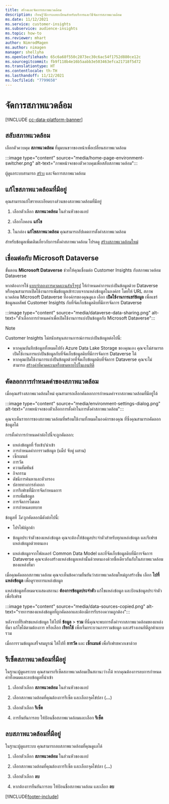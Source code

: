 ```yaml
---
title: สร้างและจัดการสภาพแวดล้อม
description: เรียนรู้วิธีการลงทะเบียนสำหรับบริการและวิธีจัดการสภาพแวดล้อม
ms.date: 11/12/2021
ms.service: customer-insights
ms.subservice: audience-insights
ms.topic: how-to
ms.reviewer: mhart
author: NimrodMagen
ms.author: nimagen
manager: shellyha
ms.openlocfilehash: 65c6a68f550c2873ec30c6ac54f1752d880ce12c
ms.sourcegitcommit: fb9f118b4e16b5aabb3e503463efca21718f5d72
ms.translationtype: HT
ms.contentlocale: th-TH
ms.lasthandoff: 11/12/2021
ms.locfileid: "7799658"
---
```

# <a name="manage-environments"></a>จัดการสภาพแวดล้อม

[!INCLUDE [cc-data-platform-banner](../includes/cc-data-platform-banner.md)]

## <a name="switch-environments"></a>สลับสภาพแวดล้อม

เลือกตัวควบคุม **สภาพแวดล้อม** ที่มุมบนขวาของหน้าเพื่อเปลี่ยนสภาพแวดล้อม

:::image type="content" source="media/home-page-environment-switcher.png" alt-text="ภาพหน้าจอของตัวควบคุมเพื่อสลับสภาพแวดล้อม":::

ผู้ดูแลระบบสามารถ [สร้าง](create-environment.md) และจัดการสภาพแวดล้อม

## <a name="edit-an-existing-environment"></a>แก้ไขสภาพแวดล้อมที่มีอยู่

คุณสามารถแก้ไขรายละเอียดบางส่วนของสภาพแวดล้อมที่มีอยู่

1.  เลือกตัวเลือก **สภาพแวดล้อม** ในส่วนหัวของแอป

2.  เลือกไอคอน **แก้ไข**

3. ในกล่อง **แก้ไขสภาพแวดล้อม** คุณสามารถอัปเดตการตั้งค่าสภาพแวดล้อม

สำหรับข้อมูลเพิ่มเติมเกี่ยวกับการตั้งค่าสภาพแวดล้อม โปรดดู [สร้างสภาพแวดล้อมใหม่](create-environment.md)

## <a name="connect-to-microsoft-dataverse"></a>เชื่อมต่อกับ Microsoft Dataverse
   
ขั้นตอน **Microsoft Dataverse** ช่วยให้คุณเชื่อมต่อ Customer Insights กับสภาพแวดล้อม Dataverse

หากต้องการใช้ [แบบจำลองการคาดคะเนสำเร็จรูป](predictions-overview.md#out-of-box-models) ให้กำหนดค่าการแบ่งปันข้อมูลด้วย Dataverse หรือคุณสามารถเปิดใช้งานการเพิ่มข้อมูลเข้าระบบจากแหล่งข้อมูลในองค์กร โดยให้ URL สภาพแวดล้อม Microsoft Dataverse ที่องค์กรของคุณดูแล เลือก **เปิดใช้งานการแชร์ข้อมูล** เพื่อแชร์ข้อมูลผลลัพธ์ Customer Insights กับที่จัดเก็บข้อมูลดิบที่มีการจัดการ Dataverse

:::image type="content" source="media/dataverse-data-sharing.png" alt-text="ตัวเลือกการกำหนดค่าเพื่อเปิดใช้งานการแบ่งปันข้อมูลกับ Microsoft Dataverse":::

> [!NOTE]
> Customer Insights ไม่สนับสนุนสถานการณ์การแบ่งปันข้อมูลต่อไปนี้:
> - หากคุณบันทึกข้อมูลทั้งหมดไปยัง Azure Data Lake Storage ของคุณเอง คุณจะไม่สามารถเปิดใช้งานการแบ่งปันข้อมูลกับที่จัดเก็บข้อมูลดิบที่มีการจัดการ Dataverse ได้
> - หากคุณเปิดใช้งานการแบ่งปันข้อมูลด้วยที่จัดเก็บข้อมูลดิบที่จัดการ Dataverse คุณจะไม่สามารถ [สร้างค่าที่คาดคะเนหรือขาดหายไปในเอนทิตี](predictions.md)

## <a name="copy-the-environment-configuration"></a>คัดลอกการกำหนดค่าของสภาพแวดล้อม

เมื่อคุณสร้างสภาพแวดล้อมใหม่ คุณสามารถเลือกคัดลอกการกำหนดค่าจากสภาพแวดล้อมที่มีอยู่ได้ 

:::image type="content" source="media/environment-settings-dialog.png" alt-text="ภาพหน้าจอของตัวเลือกการตั้งค่าในการตั้งค่าสภาพแวดล้อม":::

คุณจะเห็นรายการของสภาพแวดล้อมที่พร้อมใช้งานทั้งหมดในองค์กรของคุณ ที่ซึ่งคุณสามารถคัดลอกข้อมูลได้

การตั้งค่าการกำหนดค่าต่อไปนี้จะถูกคัดลอก:

- แหล่งข้อมูลที่ รับเข้า/นำเข้า
- การกำหนดค่าการรวมข้อมูล (แม็ป จับคู่ ผสาน)
- เซ็กเมนต์
- การวัด
- ความสัมพันธ์
- กิจกรรม
- ดัชนีการค้นหาและตัวกรอง
- ปลายทางการส่งออก
- การรีเฟรชที่มีการจัดกำหนดการ
- การเพิ่มข้อมูล
- การจัดการโมเดล
- การกำหนดบทบาท

ข้อมูลที่ *ไม่* ถูกคัดลอกมีดังต่อไปนี้:

- โปรไฟล์ลูกค้า
- ข้อมูลประจำตัวของแหล่งข้อมูล คุณจะต้องให้ข้อมูลประจำตัวสำหรับทุกแหล่งข้อมูล และรีเฟรชแหล่งข้อมูลด้วยตนเอง

- แหล่งข้อมูลจากโฟลเดอร์ Common Data Model และที่จัดเก็บข้อมูลดิบที่มีการจัดการ Dataverse คุณจะต้องสร้างแหล่งข้อมูลเหล่านั้นด้วยตนเองด้วยชื่อเดียวกันกับในสภาพแวดล้อมของแหล่งที่มา

เมื่อคุณคัดลอกสภาพแวดล้อม คุณจะเห็นข้อความยืนยันว่าสภาพแวดล้อมใหม่ถูกสร้างขึ้น เลือก **ไปที่แหล่งข้อมูล** เพื่อดูรายการแหล่งข้อมูล

แหล่งข้อมูลทั้งหมดจะแสดงสถานะ **ต้องการข้อมูลประจำตัว** แก้ไขแหล่งข้อมูล และป้อนข้อมูลประจำตัวเพื่อรีเฟรช

:::image type="content" source="media/data-sources-copied.png" alt-text="รายการของแหล่งข้อมูลที่ถูกคัดลอกและต้องมีการรับรองความถูกต้อง":::

หลังจากที่รีเฟรชแหล่งข้อมูล ให้ไปที่ **ข้อมูล** > **รวม** ที่นี่คุณจะพบการตั้งค่าจากสภาพแวดล้อมของแหล่งที่มา แก้ไขได้ตามต้องการ หรือเลือก **เรียกใช้** เพื่อเริ่มกระบวนการรวมข้อมูล และสร้างเอนทิตีลูกค้าแบบรวม

เมื่อการรวมข้อมูลเสร็จสมบูรณ์ ให้ไปที่ **การวัด** และ **เซ็กเมนต์** เพื่อรีเฟรชพวกเขาด้วย

## <a name="reset-an-existing-environment"></a>รีเซ็ตสภาพแวดล้อมที่มีอยู่

ในฐานะผู้ดูแลระบบ คุณสามารถรีเซ็ตสภาพแวดล้อมเป็นสถานะว่างได้ หากคุณต้องการลบการกำหนดค่าทั้งหมดและลบข้อมูลที่นำเข้า

1.  เลือกตัวเลือก **สภาพแวดล้อม** ในส่วนหัวของแอป 

2.  เลือกสภาพแวดล้อมที่คุณต้องการรีเซ็ต และเลือกจุดไข่ปลา (**...**) 

3. เลือกตัวเลือก **รีเซ็ต** 

4.  การยืนยันการลบ ให้ป้อนชื่อสภาพแวดล้อมและเลือก **รีเซ็ต**

## <a name="delete-an-existing-environment"></a>ลบสภาพแวดล้อมที่มีอยู่

ในฐานะผู้ดูแลระบบ คุณสามารถลบสภาพแวดล้อมที่คุณดูแลได้

1.  เลือกตัวเลือก **สภาพแวดล้อม** ในส่วนหัวของแอป

2.  เลือกสภาพแวดล้อมที่คุณต้องการรีเซ็ต และเลือกจุดไข่ปลา (**...**) 

3. เลือกตัวเลือก **ลบ** 

4.  หากต้องการยืนยันการลบ ให้ป้อนชื่อสภาพแวดล้อม และเลือก **ลบ**


[!INCLUDE[footer-include](../includes/footer-banner.md)]
